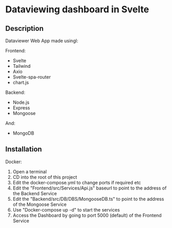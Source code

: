 # Dataviewing dashboard in Svelte

## Description

Dataviewer Web App made usingl:

Frontend:
- Svelte
- Tailwind
- Axio
- Svelte-spa-router
- chart.js

Backend: 
- Node.js
- Express
- Mongoose


And:
- MongoDB


## Installation

Docker:
 1. Open a terminal
 2. CD into the root of this project
 3. Edit the docker-compose.yml to change ports if required etc
 4. Edit the "Frontend/src/Services/Api.js" baseurl to point to the address of the Backend Service
 5. Edit the "Backend/src/DB/DBS/MongooseDB.ts" to point to the address of the Mongoose Service
 6. Use "Docker-compose up -d" to start the services
 7. Access the Dashboard by going to port 5000 (default) of the Frontend Service
